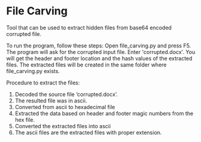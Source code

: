 # File Carving
Tool that can be used to extract hidden files from base64 encoded corrupted file.

To run the program, follow these steps:
        Open file_carving.py and press F5. 
        The program will ask for the corrupted input file.
        Enter 'corrupted.docx'.
        You will get the header and footer location and the hash values of the extracted files.
        The extracted files will be created in the same folder where file_carving.py exists.


Procedure to extract the files:
  1. Decoded the source file ‘corrupted.docx’.
  2. The resulted file was in ascii.
  3. Converted from ascii to hexadecimal file
  4. Extracted the data based on header and footer magic numbers from the hex file.
  5. Converted the extracted files into ascii
  6. The ascii files are the extracted files with proper extension.
